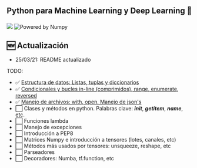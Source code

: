 <h2 align="center">
<p>Python para Machine Learning y Deep Learning 🐍</p>
</h2>

[![](https://img.shields.io/pypi/pyversions/scikit-learn.svg)](https://www.python.org/)
![Powered by Numpy](https://img.shields.io/badge/powered%20by-Numpy-blue.svg?style=flat&colorA=57BAF9&colorB=007D8A)



## 🆕 Actualización
- 25/03/21: README actualizado

 TODO:
- ✅ [Estructura de datos: Listas, tuplas y diccionarios](Notebooks/Class1.ipynb)
- ✅ [Condicionales y bucles in-line (comprimidos), range, enumerate, reversed](Notebooks/Class2.ipynb)
- ✅ [Manejo de archivos: with, open. Manejo de json's](Notebooks/Class3.ipynb)
- ⬜️ Clases y métodos en python. Palabras clave:  *__init__*, *__getitem__*, *__name__*, etc.
- ⬜️ Funciones lambda
- ⬜️ Manejo de excepciones
- ⬜️ Introducción a PEP8
- ⬜️ Matrices Numpy e introducción a tensores (lotes, canales, etc)
- ⬜️ Métodos más usados por tensores: unsqueeze, reshape, etc
- ⬜️ Parseadores
- ⬜️ Decoradores: Numba, tf.function, etc


